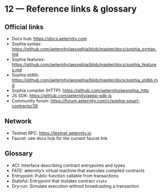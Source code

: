 # 12 — Reference links & glossary

## Official links
- Docs hub: https://docs.aeternity.com
- Sophia syntax: https://github.com/aeternity/aesophia/blob/master/docs/sophia_syntax.md
- Sophia features: https://github.com/aeternity/aesophia/blob/master/docs/sophia_features.md
- Sophia stdlib: https://github.com/aeternity/aesophia/blob/master/docs/sophia_stdlib.md
- Sophia compiler (HTTP): https://github.com/aeternity/aesophia_http
- JS SDK: https://github.com/aeternity/aepp-sdk-js
- Community forum: https://forum.aeternity.com/c/sophia-smart-contracts/38

## Network
- Testnet RPC: https://testnet.aeternity.io
- Faucet: see docs hub for the current faucet link

## Glossary
- ACI: Interface describing contract entrypoints and types
- FATE: æternity’s virtual machine that executes compiled contracts
- Entrypoint: Public function callable from transactions
- Stateful: Entrypoint that mutates contract `state`
- Dry‑run: Simulate execution without broadcasting a transaction
